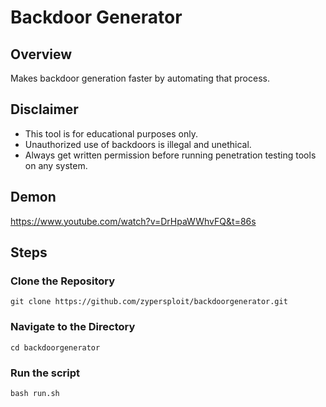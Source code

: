 # Backdoor Generator

## Overview

 Makes backdoor generation faster by automating that process.

## Disclaimer

- This tool is for educational purposes only.
- Unauthorized use of backdoors is illegal and unethical.
- Always get written permission before running penetration testing tools on any system.

## Demon

https://www.youtube.com/watch?v=DrHpaWWhvFQ&t=86s

## Steps

### Clone the Repository
```
git clone https://github.com/zypersploit/backdoorgenerator.git
 ```
   
### Navigate to the Directory
```
cd backdoorgenerator
```

### Run the script
```
bash run.sh
```
